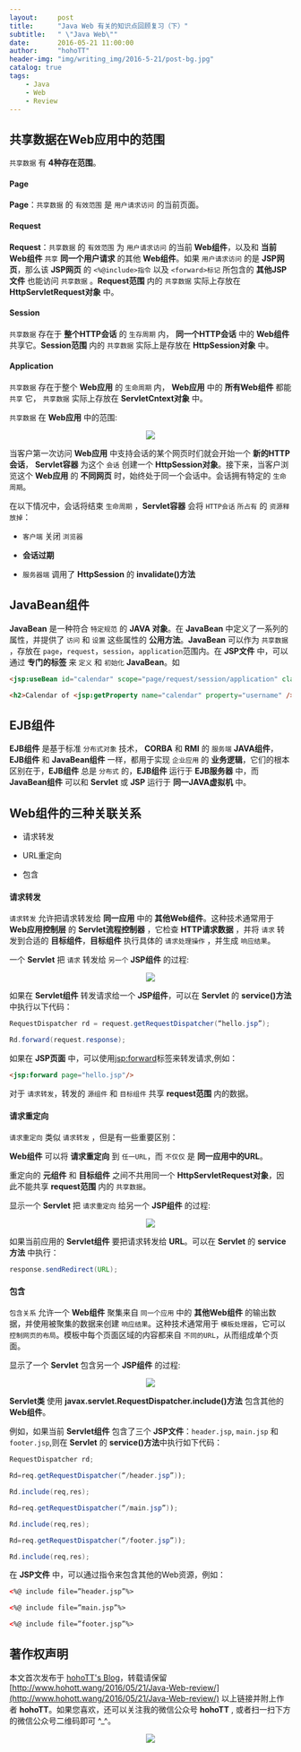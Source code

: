 ```yaml
---
layout:     post
title:      "Java Web 有关的知识点回顾复习（下）"
subtitle:   " \"Java Web\""
date:       2016-05-21 11:00:00
author:     "hohoTT"
header-img: "img/writing_img/2016-5-21/post-bg.jpg"
catalog: true
tags:
    - Java
    - Web
    - Review
---
```



## 共享数据在Web应用中的范围

`共享数据` 有 **4种存在范围**。

#### Page

**Page**：`共享数据` 的 `有效范围` 是 `用户请求访问` 的当前页面。

#### Request

**Request**：`共享数据` 的 `有效范围` 为 `用户请求访问` 的当前 **Web组件**，以及和 **当前Web组件** `共享` **同一个用户请求** 的其他 **Web组件**。如果 `用户请求访问` 的是 **JSP网页**，那么该 **JSP网页** 的 `<%@include>指令` 以及 `<forward>标记` 所包含的 **其他JSP文件** 也能访问 `共享数据` 。**Request范围** 内的 `共享数据` 实际上存放在 **HttpServletRequest对象** 中。

#### Session

`共享数据` 存在于 **整个HTTP会话** 的 `生存周期` 内， **同一个HTTP会话** 中的 **Web组件** 共享它。**Session范围** 内的 `共享数据` 实际上是存放在 **HttpSession对象** 中。

#### Application

`共享数据` 存在于整个 **Web应用** 的 `生命周期` 内， **Web应用** 中的 **所有Web组件** 都能 `共享` 它， `共享数据` 实际上存放在 **ServletCntext对象** 中。

`共享数据` 在 **Web应用** 中的范围:

<div align="center"><img src="http://www.hohott.wang/img/writing_img/2016-5-20/img4.png"/></div>

当客户第一次访问 **Web应用** 中支持会话的某个网页时们就会开始一个 **新的HTTP会话**， **Servlet容器** 为这个 `会话` 创建一个 **HttpSession对象**。接下来，当客户浏览这个 **Web应用** 的 **不同网页** 时，始终处于同一个会话中。会话拥有特定的 `生命周期`。

在以下情况中，会话将结束 `生命周期` ，**Servlet容器** 会将 `HTTP会话` `所占有` 的 `资源释放掉`：

 - `客户端` 关闭 `浏览器`

 - **会话过期**

 - `服务器端` 调用了 **HttpSession** 的 **invalidate()方法**

## JavaBean组件

**JavaBean** 是一种符合 `特定规范` 的 **JAVA 对象**。在 **JavaBean** 中定义了一系列的属性，并提供了 `访问` 和 `设置` 这些属性的 **公用方法**。**JavaBean** 可以作为 `共享数据` ，存放在 `page`，`request`，`session`，`application`范围内。在 **JSP文件** 中，可以通过 **专门的标签** 来 `定义` 和 `初始化` **JavaBean**。如

```html
<jsp:useBean id="calendar" scope="page/request/session/application" class="employee.Calendar" />

<h2>Calendar of <jsp:getProperty name="calendar" property="username" /></h2> 
```

## EJB组件

**EJB组件** 是基于标准 `分布式对象` 技术， **CORBA** 和 **RMI** 的 `服务端` **JAVA组件**，**EJB组件** 和 **JavaBean组件** 一样，都用于实现 `企业应用` 的 **业务逻辑**，它们的根本区别在于，**EJB组件** 总是 `分布式` 的，**EJB组件** 运行于 **EJB服务器** 中，而 **JavaBean组件** 可以和 **Servlet** 或 **JSP** 运行于 **同一JAVA虚拟机** 中。

## Web组件的三种关联关系

 - 请求转发

 - URL重定向

 - 包含

#### 请求转发

`请求转发` 允许把请求转发给 **同一应用** 中的 **其他Web组件**。这种技术通常用于 **Web应用控制层** 的 **Servlet流程控制器** ，它检查 **HTTP请求数据** ，并将 `请求` 转发到合适的 **目标组件**，**目标组件** 执行具体的 `请求处理操作` ，并生成 `响应结果`。

一个 **Servlet** 把 `请求` 转发给 `另一个` **JSP组件** 的过程:

<div align="center"><img src="http://www.hohott.wang/img/writing_img/2016-5-20/img5.png"/></div>

如果在 **Servlet组件** 转发请求给一个 **JSP组件**，可以在 **Servlet** 的 **service()方法** 中执行以下代码：

```java
RequestDispatcher rd = request.getRequestDispatcher(“hello.jsp”);

Rd.forward(request.response); 
```

如果在 **JSP页面** 中，可以使用<jsp:forward>标签来转发请求,例如：

```html
<jsp:forward page="hello.jsp"/>
```

对于 `请求转发`，转发的 `源组件` 和 `目标组件` 共享 **request范围** 内的数据。

#### 请求重定向

`请求重定向` 类似 `请求转发` ，但是有一些重要区别：

**Web组件** 可以将 **请求重定向** 到 `任一URL`，而 `不仅仅` 是 **同一应用中的URL**。

重定向的 **元组件** 和 **目标组件** 之间不共用同一个 **HttpServletRequest对象**，因此不能共享 **request范围** 内的 `共享数据`。

显示一个 **Servlet** 把 `请求重定向` 给另一个 **JSP组件** 的过程:

<div align="center"><img src="http://www.hohott.wang/img/writing_img/2016-5-20/img6.png"/></div>

如果当前应用的 **Servlet组件** 要把请求转发给 **URL**。可以在 **Servlet** 的 **service方法** 中执行：
```java
response.sendRedirect(URL);
```

#### 包含

`包含关系` 允许一个 **Web组件** 聚集来自 `同一个应用` 中的 **其他Web组件** 的输出数据，并使用被聚集的数据来创建 `响应结果`。这种技术通常用于 `模板处理器`，它可以 `控制网页的布局`。模板中每个页面区域的内容都来自 `不同的URL`，从而组成单个页面。

显示了一个 **Servlet** 包含另一个 **JSP组件** 的过程: 

<div align="center"><img src="http://www.hohott.wang/img/writing_img/2016-5-20/img7.png"/></div>
 
**Servlet类** 使用 **javax.servlet.RequestDispatcher.include()方法** 包含其他的 **Web组件**。

例如，如果当前 **Servlet组件** 包含了三个 **JSP文件**：`header.jsp`, `main.jsp` 和 `footer.jsp`,则在 **Servlet** 的 **service()方法**中执行如下代码：

```java
RequestDispatcher rd;

Rd=req.getRequestDispatcher(“/header.jsp”));

Rd.include(req,res);

Rd=req.getRequestDispatcher(“/main.jsp”));

Rd.include(req,res);

Rd=req.getRequestDispatcher(“/footer.jsp”));

Rd.include(req,res);
```

在 **JSP文件** 中，可以通过<include>指令来包含其他的Web资源，例如：

```html
<%@ include file=”header.jsp”%>

<%@ include file=”main.jsp”%>

<%@ include file=”footer.jsp”%>
```


## 著作权声明
本文首次发布于 [hohoTT's Blog](http://www.hohott.wang/)，转载请保留 [http://www.hohott.wang/2016/05/21/Java-Web-review/](http://www.hohott.wang/2016/05/21/Java-Web-review/) 以上链接并附上作者 **hohoTT**。如果您喜欢，还可以关注我的微信公众号 **hohoTT** , 或者扫一扫下方的微信公众号二维码即可 ^_^。
<div align="center"><img src="http://www.hohott.wang/img/WeiXinImg.jpg"/></div>


